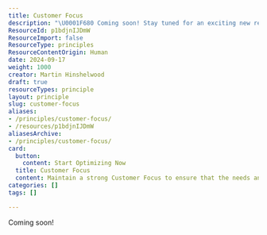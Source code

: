 ```yaml
---
title: Customer Focus
description: "\U0001F680 Coming soon! Stay tuned for an exciting new resource that will enhance your experience and knowledge. Don't miss out!"
ResourceId: p1bdjnIJDmW
ResourceImport: false
ResourceType: principles
ResourceContentOrigin: Human
date: 2024-09-17
weight: 1000
creator: Martin Hinshelwood
draft: true
resourceTypes: principle
layout: principle
slug: customer-focus
aliases:
- /principles/customer-focus/
- /resources/p1bdjnIJDmW
aliasesArchive:
- /principles/customer-focus/
card:
  button:
    content: Start Optimizing Now
  title: Customer Focus
  content: Maintain a strong Customer Focus to ensure that the needs and feedback of the customer are at the heart of everything we do.
categories: []
tags: []

---
```

Coming soon!
